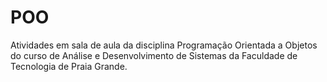 # POO
Atividades em sala de aula da disciplina Programação Orientada a Objetos do curso de Análise e Desenvolvimento de Sistemas da Faculdade de Tecnologia de Praia Grande.
